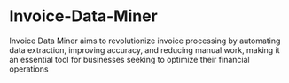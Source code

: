 # Invoice-Data-Miner
Invoice Data Miner aims to revolutionize invoice processing by automating data extraction, improving accuracy, and reducing manual work, making it an essential tool for businesses seeking to optimize their financial operations
